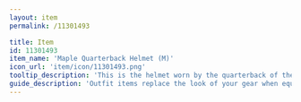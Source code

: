 ```yaml
---
layout: item
permalink: /11301493

title: Item
id: 11301493
item_name: 'Maple Quarterback Helmet (M)'
icon_url: 'item/icon/11301493.png'
tooltip_description: 'This is the helmet worn by the quarterback of the Tria Royals.'
guide_description: 'Outfit items replace the look of your gear when equipped.'
---
```

